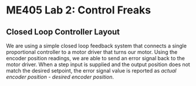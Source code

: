 # ME405 Lab 2: Control Freaks

## Closed Loop Controller Layout
We are using a simple closed loop feedback system that connects a single proportional controller to a motor driver that turns our motor. 
Using the encoder position readings, we are able to send an error signal back to the motor driver. When a step input is supplied and the output
position does not match the desired setpoint, the error signal value is reported as *actual encoder position - desired encoder position*.
